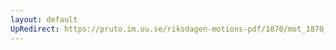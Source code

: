 ```yaml
---
layout: default
UpRedirect: https://pruto.im.uu.se/riksdagen-motions-pdf/1870/mot_1870__ak__139/mot_1870__ak__139-002.pdf
---
```

